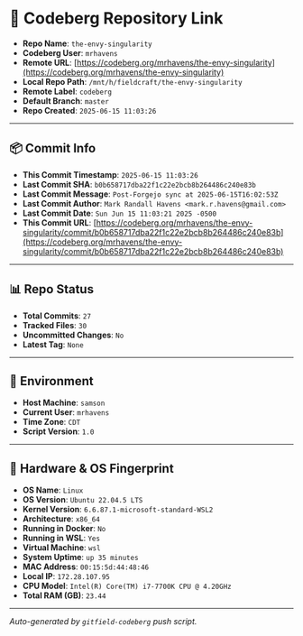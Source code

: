# 🔗 Codeberg Repository Link

- **Repo Name**: `the-envy-singularity`
- **Codeberg User**: `mrhavens`
- **Remote URL**: [https://codeberg.org/mrhavens/the-envy-singularity](https://codeberg.org/mrhavens/the-envy-singularity)
- **Local Repo Path**: `/mnt/h/fieldcraft/the-envy-singularity`
- **Remote Label**: `codeberg`
- **Default Branch**: `master`
- **Repo Created**: `2025-06-15 11:03:26`

---

## 📦 Commit Info

- **This Commit Timestamp**: `2025-06-15 11:03:26`
- **Last Commit SHA**: `b0b658717dba22f1c22e2bcb8b264486c240e83b`
- **Last Commit Message**: `Post-Forgejo sync at 2025-06-15T16:02:53Z`
- **Last Commit Author**: `Mark Randall Havens <mark.r.havens@gmail.com>`
- **Last Commit Date**: `Sun Jun 15 11:03:21 2025 -0500`
- **This Commit URL**: [https://codeberg.org/mrhavens/the-envy-singularity/commit/b0b658717dba22f1c22e2bcb8b264486c240e83b](https://codeberg.org/mrhavens/the-envy-singularity/commit/b0b658717dba22f1c22e2bcb8b264486c240e83b)

---

## 📊 Repo Status

- **Total Commits**: `27`
- **Tracked Files**: `30`
- **Uncommitted Changes**: `No`
- **Latest Tag**: `None`

---

## 🧭 Environment

- **Host Machine**: `samson`
- **Current User**: `mrhavens`
- **Time Zone**: `CDT`
- **Script Version**: `1.0`

---

## 🧬 Hardware & OS Fingerprint

- **OS Name**: `Linux`
- **OS Version**: `Ubuntu 22.04.5 LTS`
- **Kernel Version**: `6.6.87.1-microsoft-standard-WSL2`
- **Architecture**: `x86_64`
- **Running in Docker**: `No`
- **Running in WSL**: `Yes`
- **Virtual Machine**: `wsl`
- **System Uptime**: `up 35 minutes`
- **MAC Address**: `00:15:5d:44:48:46`
- **Local IP**: `172.28.107.95`
- **CPU Model**: `Intel(R) Core(TM) i7-7700K CPU @ 4.20GHz`
- **Total RAM (GB)**: `23.44`

---

_Auto-generated by `gitfield-codeberg` push script._
